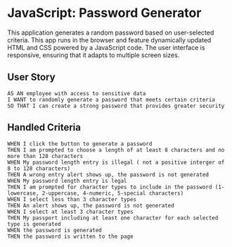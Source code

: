# JavaScript: Password Generator

This application generates a random password based on user-selected criteria. This app runs in the browser and feature dynamically updated HTML and CSS powered by a JavaScript code. The user interface is responsive, ensuring that it adapts to multiple screen sizes.

## User Story

```
AS AN employee with access to sensitive data
I WANT to randomly generate a password that meets certain criteria
SO THAT I can create a strong password that provides greater security
```

## Handled Criteria

```
WHEN I click the button to generate a password
THEN I am prompted to choose a length of at least 8 characters and no more than 128 characters
WHEN My password length entry is illegal ( not a positive interger of 8 to 128 characters)
THEN A wrong entry alert shows up, the password is not generated
WHEN My password length entry is legal
THEN I am prompted for character types to include in the password (1-lowercase, 2-uppercase, 4-numeric, 5-special characters)
WHEN I select less than 3 character types
THEN An alert shows up, the password is not generated 
WHEN I select at least 3 character types
THEN My passport including at least one character for each selected type is generated
WHEN the password is generated
THEN the password is written to the page
```